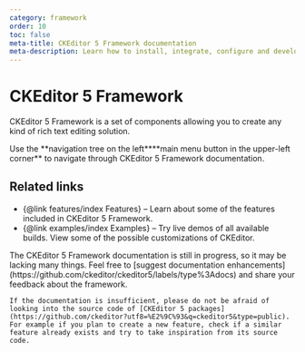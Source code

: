 ```yaml
---
category: framework
order: 10
toc: false
meta-title: CKEditor 5 Framework documentation
meta-description: Learn how to install, integrate, configure and develop CKEditor 5 Framework. Browse through API documentation and online samples.
---
```


# CKEditor 5 Framework

CKEditor 5 Framework is a set of components allowing you to create any kind of rich text editing solution.

<info-box>
    Use the <span class="navigation-hint_desktop">**navigation tree on the left**</span><span class="navigation-hint_mobile">**main menu button in the upper-left corner**</span> to navigate through CKEditor 5 Framework documentation.
</info-box>

## Related links

 * {@link features/index Features} &ndash; Learn about some of the features included in CKEditor 5 Framework.
 * {@link examples/index Examples} &ndash; Try live demos of all available builds. View some of the possible customizations of CKEditor.

<info-box>
    The CKEditor 5 Framework documentation is still in progress, so it may be lacking many things. Feel free to [suggest documentation enhancements](https://github.com/ckeditor/ckeditor5/labels/type%3Adocs) and share your feedback about the framework.

    If the documentation is insufficient, please do not be afraid of looking into the source code of [CKEditor 5 packages](https://github.com/ckeditor?utf8=%E2%9C%93&q=ckeditor5&type=public). For example if you plan to create a new feature, check if a similar feature already exists and try to take inspiration from its source code.
</info-box>
